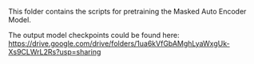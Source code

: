 This folder contains the scripts for pretraining the Masked Auto Encoder Model.

The output model checkpoints could be found here: https://drive.google.com/drive/folders/1ua6kVfGbAMghLyaWxgUk-Xs9CLWrL2Rs?usp=sharing
